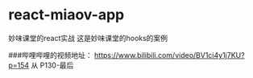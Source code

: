 # react-miaov-app
妙味课堂的react实战
这是妙味课堂的hooks的案例


###哔哩哔哩的视频地址：
https://www.bilibili.com/video/BV1ci4y1j7KU?p=154
从 P130-最后